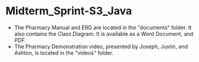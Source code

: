 # Midterm_Sprint-S3_Java
<ul>
<li>The Pharmacy Manual and ERD are located in the "documents" folder. It also contains the Class Diagram. It is available as a Word Document, and PDF.</li>
<li>The Pharmacy Demonstration video, presented by Joseph, Justin, and Ashton, is located in the "videos" folder.</li>
</ul>
